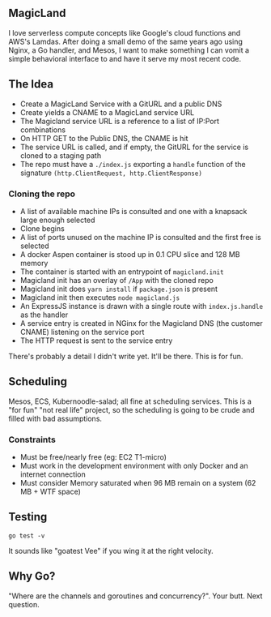 ## MagicLand

I love serverless compute concepts like Google's cloud functions and AWS's Lamdas. After doing a small demo of the same years ago using Nginx, a Go handler, and Mesos, I want to make something I can vomit a simple behavioral interface to and have it serve my most recent code.

## The Idea

* Create a MagicLand Service with a GitURL and a public DNS
* Create yields a CNAME to a MagicLand service URL
* The Magicland service URL is a reference to a list of IP:Port combinations
* On HTTP GET to the Public DNS, the CNAME is hit
* The service URL is called, and if empty, the GitURL for the service is cloned to a staging path
* The repo must have a `./index.js` exporting a `handle` function of the signature `(http.ClientRequest, http.ClientResponse)`

### Cloning the repo
* A list of available machine IPs is consulted and one with a knapsack large enough selected
* Clone begins
* A list of ports unused on the machine IP is consulted and the first free is selected
* A docker Aspen container is stood up in 0.1 CPU slice and 128 MB memory
* The container is started with an entrypoint of `magicland.init`
* Magicland init has an overlay of `/App` with the cloned repo
* Magicland init does `yarn install` if `package.json` is present
* Magicland init then executes `node magicland.js`
* An ExpressJS instance is drawn with a single route with `index.js.handle` as the handler
* A service entry is created in NGinx for the Magicland DNS (the customer CNAME) listening on the service port
* The HTTP request is sent to the service entry

There's probably a detail I didn't write yet. It'll be there. This is for fun.

## Scheduling

Mesos, ECS, Kubernoodle-salad; all fine at scheduling services. This is a "for fun" "not real life" project, so the scheduling is going to be crude and filled with bad assumptions. 

### Constraints

* Must be free/nearly free (eg: EC2 T1-micro)
* Must work in the development environment with only Docker and an internet connection
* Must consider Memory saturated when 96 MB remain on a system (62 MB + WTF space)

## Testing

`go test -v`

It sounds like "goatest Vee" if you wing it at the right velocity.

## Why Go?

"Where are the channels and goroutines and concurrency?". Your butt. Next question.
